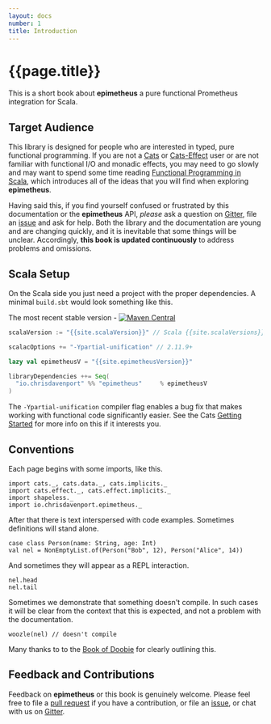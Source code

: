 ```yaml
---
layout: docs
number: 1
title: Introduction
---
```


# {{page.title}}

This is a short book about **epimetheus** a pure functional Prometheus integration for Scala.

## Target Audience

This library is designed for people who are interested in typed, pure functional programming. If you are not a [Cats](https://github.com/typelevel/cats) or [Cats-Effect](https://github.com/typelevel/cats-effect) user or are not familiar with functional I/O and monadic effects, you may need to go slowly and may want to spend some time reading [Functional Programming in Scala](http://manning.com/bjarnason/), which introduces all of the ideas that you will find when exploring **epimetheus**.

Having said this, if you find yourself confused or frustrated by this documentation or the **epimetheus** API, *please* ask a question on [Gitter](https://gitter.im/ChristopherDavenport/epimetheus), file an [issue](https://github.com/ChristopherDavenport/epimetheus/issues?q=is%3Aissue+is%3Aopen+sort%3Aupdated-desc) and ask for help. Both the library and the documentation are young and are changing quickly, and it is inevitable that some things will be unclear. Accordingly, **this book is updated continuously** to address problems and omissions.

## Scala Setup

On the Scala side you just need a project with the proper dependencies. A minimal `build.sbt` would look something like this.

The most recent stable version - [![Maven Central](https://maven-badges.herokuapp.com/maven-central/io.chrisdavenport/epimetheus_2.12/badge.svg)](https://maven-badges.herokuapp.com/maven-central/io.chrisdavenport/epimetheus_2.12)

```scala
scalaVersion := "{{site.scalaVersion}}" // Scala {{site.scalaVersions}}

scalacOptions += "-Ypartial-unification" // 2.11.9+

lazy val epimetheusV = "{{site.epimetheusVersion}}"

libraryDependencies ++= Seq(
  "io.chrisdavenport" %% "epimetheus"     % epimetheusV
)
```

The `-Ypartial-unification` compiler flag enables a bug fix that makes working with functional code significantly easier. See the Cats [Getting Started](https://github.com/typelevel/cats#getting-started) for more info on this if it interests you.

## Conventions

Each page begins with some imports, like this.

```tut:silent
import cats._, cats.data._, cats.implicits._
import cats.effect._, cats.effect.implicits._
import shapeless._
import io.chrisdavenport.epimetheus._
```

After that there is text interspersed with code examples. Sometimes definitions will stand alone.

```tut:silent
case class Person(name: String, age: Int)
val nel = NonEmptyList.of(Person("Bob", 12), Person("Alice", 14))
```

And sometimes they will appear as a REPL interaction.

```tut
nel.head
nel.tail
```

Sometimes we demonstrate that something doesn't compile. In such cases it will be clear from the context that this is expected, and not a problem with the documentation.

```tut:nofail
woozle(nel) // doesn't compile
```

Many thanks to to the [Book of Doobie](https://github.com/tpolecat/doobie) for clearly outlining this.

## Feedback and Contributions

Feedback on **epimetheus** or this book is genuinely welcome. Please feel free to file a [pull request](hhttps://github.com/ChristopherDavenport/epimetheus) if you have a contribution, or file an [issue](https://github.com/ChristopherDavenport/epimetheus/issues?q=is%3Aissue+is%3Aopen+sort%3Aupdated-desc), or chat with us on [Gitter](https://gitter.im/ChristopherDavenport/epimetheus).